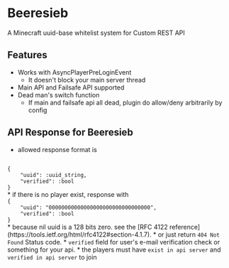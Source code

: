 # Beeresieb
A Minecraft uuid-base whitelist system for Custom REST API

## Features
* Works with AsyncPlayerPreLoginEvent
    * It doesn't block your main server thread
* Main API and Failsafe API supported
* Dead man's switch function
    * If main and failsafe api all dead, plugin do allow/deny arbitrarily by config

## API Response for Beeresieb
* allowed response format is 
<code>
{
    "uuid": :uuid_string,
    "verified": :bool
}
</code>
* if there is no player exist, response with
<code>
{
    "uuid": "00000000000000000000000000000000",
    "verified": :bool
}
</code>
    * because nil uuid is a 128 bits zero. see the [RFC 4122 reference](https://tools.ietf.org/html/rfc4122#section-4.1.7).
    * or just return <code>404 Not Found</code> Status code.
* <code>verified</code> field for user's e-mail verification check or something for your api.
* the players must have <code>exist in api server</code> and <code>verified in api server</code> to join